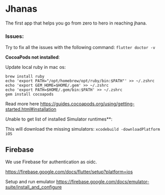 # Jhanas

The first app that helps you go from zero to hero in reaching jhana.

### Issues:

Try to fix all the issues with the following command:
`flutter doctor -v`

**CocoaPods not installed**:

Update local ruby in mac os:

```
brew install ruby
echo 'export PATH="/opt/homebrew/opt/ruby/bin:$PATH"' >> ~/.zshrc
echo 'export GEM_HOME=$HOME/.gem' >> ~/.zshrc
echo 'export PATH=$HOME/.gem/bin:$PATH' >> ~/.zshrc
gem install cocoapods
```

Read more here https://guides.cocoapods.org/using/getting-started.html#installation

*U*nable to get list of installed Simulator runtimes\*\*:

This will download the missing simulators:
`xcodebuild -downloadPlatform iOS`

## Firebase

We use Firebase for authentication as oidc.

https://firebase.google.com/docs/flutter/setup?platform=ios

Setup and run emulator
https://firebase.google.com/docs/emulator-suite/install_and_configure
